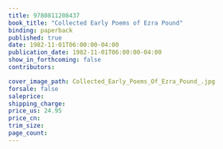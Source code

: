 ```yaml
---
title: 9780811208437
book_title: "Collected Early Poems of Ezra Pound"
binding: paperback
published: true
date: 1982-11-01T06:00:00-04:00
publication_date: 1982-11-01T06:00:00-04:00
show_in_forthcoming: false
contributors:

cover_image_path: Collected_Early_Poems_Of_Ezra_Pound_.jpg
forsale: false
saleprice:
shipping_charge:
price_us: 24.95
price_cn:
trim_size:
page_count:
---
```


